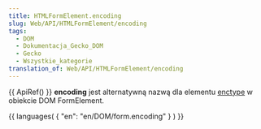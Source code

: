 ```yaml
---
title: HTMLFormElement.encoding
slug: Web/API/HTMLFormElement/encoding
tags:
  - DOM
  - Dokumentacja_Gecko_DOM
  - Gecko
  - Wszystkie_kategorie
translation_of: Web/API/HTMLFormElement/encoding
---
```

{{ ApiRef() }} **encoding** jest alternatywną nazwą dla elementu [enctype](pl/DOM/form.enctype) w obiekcie DOM FormElement.

{{ languages( { "en": "en/DOM/form.encoding" } ) }}
